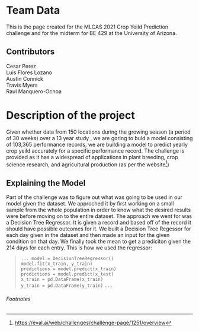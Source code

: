 
# Team Data
This is the page created for the MLCAS 2021 Crop Yeild Prediction challenge and for the midterm for BE 429 at the University of Arizona.

## Contributors
Cesar Perez<br>
Luis Flores Lozano<br>
Austin Connick<br>
Travis Myers<br>
Raul Manquero-Ochoa

# Description of the project
Given whether data from 150 locations during the growing season (a period of 30 weeks) over a 13 year study , we are goring to buld a model consisting
of 103,365 performance records, we are building a model to predict yearly crop yeild accurately for a specific performance record. The challenge is provided as it has a widespread of applications in plant breeding, crop science research, and agricultural production (as per the website[^1])

## Explaining the Model
Part of the challenge was to figure out what was going to be used in our model given the dataset. We approched it by first working on a small sample from the whole population in order to know what the desired results were before moving on to the entire dataset. The approach we went for was a Decision Tree Regressor. It is given a record and based off of the record it should have possible outcomes for it. We built a Decision Tree Regessor for each day given in the dataset and then made an input for the given condition on that day. We finally took the mean to get a prediciton given the 214 days for each entry. This is how we used the regressor: 
>`...
 model = DecisionTreeRegressor()`<br>
 `model.fit(x_train, y_train)`<br>
 `predictions = model.predict(x_train)`<br>
 `predictions = model.predict(x_test)` <br>
 `x_train = pd.DataFrame(x_train)` <br>
 `y_train = pd.DataFrame(y_train)`
 `...`

###### Footnotes
[^1]: https://eval.ai/web/challenges/challenge-page/1251/overview
